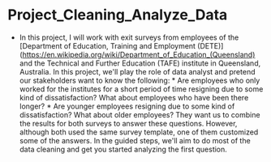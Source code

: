 # Project_Cleaning_Analyze_Data


* In this project, I will work with exit surveys from employees of the [Department of Education, Training and Employment (DETE)](https://en.wikipedia.org/wiki/Department_of_Education_(Queensland) and the Technical and Further Education (TAFE) institute in Queensland, Australia. In this project, we'll play the role of data analyst and pretend our stakeholders want to know the following:  * Are employees who only worked for the institutes for a short period of time resigning due to some kind of dissatisfaction? What about employees who have been there longer?   * Are younger employees resigning due to some kind of dissatisfaction? What about older employees?   They want us to combine the results for both surveys to answer these questions. However, although both used the same survey template, one of them customized some of the answers. In the guided steps, we'll aim to do most of the data cleaning and get you started analyzing the first question.
